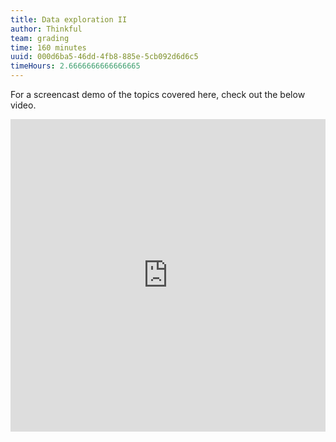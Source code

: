 ```yaml
---
title: Data exploration II
author: Thinkful
team: grading
time: 160 minutes
uuid: 000d6ba5-46dd-4fb8-885e-5cb092d6d6c5
timeHours: 2.6666666666666665
---
```


<jupyter notebook-name="model_prep_data_exploration_2" course-code="DSBC"></jupyter>


For a screencast demo of the topics covered here, check out the below video.

<iframe id="kaltura_player_1604768571" src="https://cdnapisec.kaltura.com/p/2315191/sp/231519100/embedIframeJs/uiconf_id/45331192/partner_id/2315191?iframeembed=true&playerId=kaltura_player_1604768571&entry_id=1_o9dtafwq" width="100%" height="500" allowfullscreen webkitallowfullscreen mozAllowFullScreen allow="autoplay *; fullscreen *; encrypted-media *" frameborder="0"></iframe>
